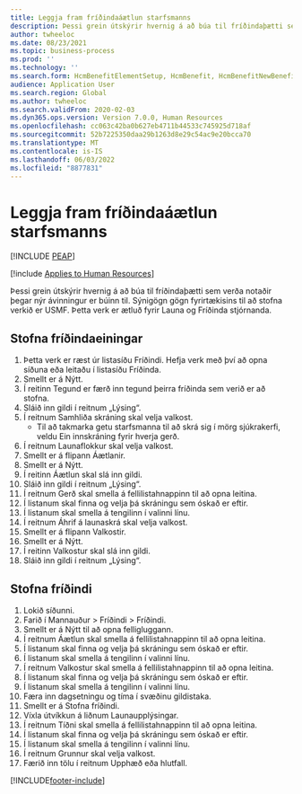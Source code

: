 ```yaml
---
title: Leggja fram fríðindaáætlun starfsmanns
description: Þessi grein útskýrir hvernig á að búa til fríðindaþætti sem verða notaðir þegar nýr ávinningur er búinn til.
author: twheeloc
ms.date: 08/23/2021
ms.topic: business-process
ms.prod: ''
ms.technology: ''
ms.search.form: HcmBenefitElementSetup, HcmBenefit, HcmBenefitNewBenefit, HcmBenefitPlanLookup, BenefitWorkspace, HcmBenefitSummaryPart
audience: Application User
ms.search.region: Global
ms.author: twheeloc
ms.search.validFrom: 2020-02-03
ms.dyn365.ops.version: Version 7.0.0, Human Resources
ms.openlocfilehash: cc063c42ba0b627eb4711b44533c745925d718af
ms.sourcegitcommit: 52b7225350daa29b1263d8e29c54ac9e20bcca70
ms.translationtype: MT
ms.contentlocale: is-IS
ms.lasthandoff: 06/03/2022
ms.locfileid: "8877831"
---
```

# <a name="deliver-employee-benefits-program"></a>Leggja fram fríðindaáætlun starfsmanns


[!INCLUDE [PEAP](../includes/peap-1.md)]

[!include [Applies to Human Resources](../includes/applies-to-hr.md)]

Þessi grein útskýrir hvernig á að búa til fríðindaþætti sem verða notaðir þegar nýr ávinningur er búinn til. Sýnigögn gögn fyrirtækisins til að stofna verkið er USMF. Þetta verk er ætluð fyrir Launa og Fríðinda stjórnanda.


## <a name="create-benefit-elements"></a>Stofna fríðindaeiningar
1. Þetta verk er ræst úr listasíðu Fríðindi. Hefja verk með því að opna síðuna eða leitaðu í listasíðu Fríðinda.
2. Smellt er á Nýtt.
3. Í reitinn Tegund er færð inn tegund þeirra fríðinda sem verið er að stofna.
4. Sláið inn gildi í reitnum „Lýsing“.
5. Í reitnum Samhliða skráning skal velja valkost.
    * Til að takmarka getu starfsmanna til að skrá sig í mörg sjúkrakerfi, veldu Ein innskráning fyrir hverja gerð.  
6. Í reitnum Launaflokkur skal velja valkost.
7. Smellt er á flipann Áætlanir.
8. Smellt er á Nýtt.
9. Í reitinn Áætlun skal slá inn gildi.
10. Sláið inn gildi í reitnum „Lýsing“.
11. Í reitnum Gerð skal smella á fellilistahnappinn til að opna leitina.
12. Í listanum skal finna og velja þá skráningu sem óskað er eftir.
13. Í listanum skal smella á tengilinn í valinni línu.
14. Í reitnum Áhrif á launaskrá skal velja valkost.
15. Smellt er á flipann Valkostir.
16. Smellt er á Nýtt.
17. Í reitinn Valkostur skal slá inn gildi.
18. Sláið inn gildi í reitnum „Lýsing“.

## <a name="create-a-benefit"></a>Stofna fríðindi
1. Lokið síðunni.
2. Farið í Mannauður > Fríðindi > Fríðindi.
3. Smellt er á Nýtt til að opna felligluggann.
4. Í reitnum Áætlun skal smella á fellilistahnappinn til að opna leitina.
5. Í listanum skal finna og velja þá skráningu sem óskað er eftir.
6. Í listanum skal smella á tengilinn í valinni línu.
7. Í reitnum Valkostur skal smella á fellilistahnappinn til að opna leitina.
8. Í listanum skal finna og velja þá skráningu sem óskað er eftir.
9. Í listanum skal smella á tengilinn í valinni línu.
10. Færa inn dagsetningu og tíma í svæðinu gildistaka.
11. Smellt er á Stofna fríðindi.
12. Víxla útvíkkun á liðnum Launaupplýsingar.
13. Í reitnum Tíðni skal smella á fellilistahnappinn til að opna leitina.
14. Í listanum skal finna og velja þá skráningu sem óskað er eftir.
15. Í listanum skal smella á tengilinn í valinni línu.
16. Í reitnum Grunnur skal velja valkost.
17. Færið inn tölu í reitnum Upphæð eða hlutfall.



[!INCLUDE[footer-include](../includes/footer-banner.md)]
